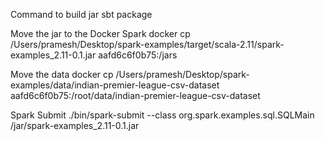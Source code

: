 Command to build jar 
sbt package

Move the jar to the Docker Spark 
docker cp /Users/pramesh/Desktop/spark-examples/target/scala-2.11/spark-examples_2.11-0.1.jar aafd6c6f0b75:/jars

Move the data 
docker cp /Users/pramesh/Desktop/spark-examples/data/indian-premier-league-csv-dataset  aafd6c6f0b75:/root/data/indian-premier-league-csv-dataset 

Spark Submit
./bin/spark-submit   --class org.spark.examples.sql.SQLMain  /jar/spark-examples_2.11-0.1.jar